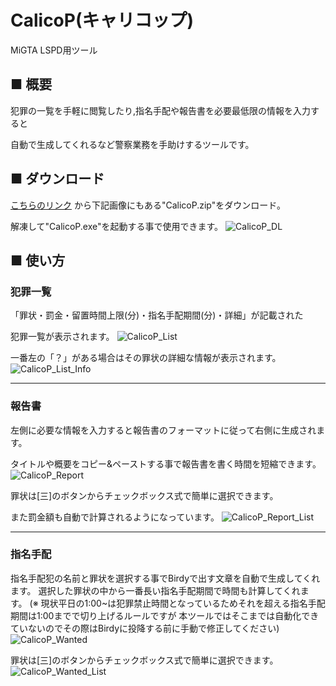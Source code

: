 # CalicoP(キャリコップ)
MiGTA LSPD用ツール

## ■ 概要
犯罪の一覧を手軽に閲覧したり,指名手配や報告書を必要最低限の情報を入力すると

自動で生成してくれるなど警察業務を手助けするツールです。

## ■ ダウンロード
[こちらのリンク](https://github.com/kedaryu/CalicoP/releases/tag/beta "β版v0.1.0") から下記画像にもある"CalicoP.zip"をダウンロード。

解凍して"CalicoP.exe"を起動する事で使用できます。
![CalicoP_DL](https://github.com/kedaryu/CalicoP/assets/32934931/d6801b82-766a-4f4c-aa48-b95e6aa5b295)

## ■ 使い方
### 犯罪一覧
「罪状・罰金・留置時間上限(分)・指名手配期間(分)・詳細」が記載された

犯罪一覧が表示されます。
![CalicoP_List](https://github.com/kedaryu/CalicoP/assets/32934931/79040cba-c4b9-400f-9e94-ec55bef987de) 

一番左の「？」がある場合はその罪状の詳細な情報が表示されます。
![CalicoP_List_Info](https://github.com/kedaryu/CalicoP/assets/32934931/80f2544f-9f07-448d-a0fa-bc295c8a4a29)

---


### 報告書
左側に必要な情報を入力すると報告書のフォーマットに従って右側に生成されます。

タイトルや概要をコピー&ペーストする事で報告書を書く時間を短縮できます。
![CalicoP_Report](https://github.com/kedaryu/CalicoP/assets/32934931/312f8608-51af-4168-8fac-5709b85cf7be)

罪状は[三]のボタンからチェックボックス式で簡単に選択できます。

また罰金額も自動で計算されるようになっています。
![CalicoP_Report_List](https://github.com/kedaryu/CalicoP/assets/32934931/99a6aac0-df3c-4ac4-aa97-7044be334352)

---


### 指名手配
指名手配犯の名前と罪状を選択する事でBirdyで出す文章を自動で生成してくれます。
選択した罪状の中から一番長い指名手配期間で時間も計算してくれます。
(※ 現状平日の1:00~は犯罪禁止時間となっているためそれを超える指名手配期間は1:00までで切り上げるルールですが
本ツールではそこまでは自動化できていないのでその際はBirdyに投降する前に手動で修正してください)
![CalicoP_Wanted](https://github.com/kedaryu/CalicoP/assets/32934931/e3e5d14e-8da0-49bd-966e-b0a69923bc9d)

罪状は[三]のボタンからチェックボックス式で簡単に選択できます。
![CalicoP_Wanted_List](https://github.com/kedaryu/CalicoP/assets/32934931/5afc9c67-67c3-45ba-8772-66c4fc4cbd72)
